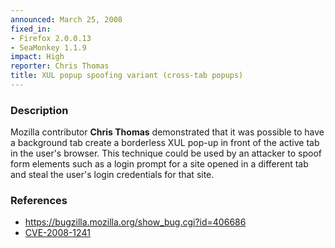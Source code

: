 ```yaml
---
announced: March 25, 2008
fixed_in:
- Firefox 2.0.0.13
- SeaMonkey 1.1.9
impact: High
reporter: Chris Thomas
title: XUL popup spoofing variant (cross-tab popups)
---
```


<h3>Description</h3>

<p>Mozilla contributor <strong>Chris Thomas</strong> demonstrated that it was
possible to have a background tab create a borderless XUL pop-up in front of
the active tab in the user's browser. This technique could be used by an
attacker to spoof form elements such as a login prompt for a site opened
in a different tab and steal the user's login credentials for that site.</p>

<h3>References</h3>

<ul>
  <li><a href="https://bugzilla.mozilla.org/show_bug.cgi?id=406686">
      https://bugzilla.mozilla.org/show_bug.cgi?id=406686</a></li>
  <li><a class="ex-ref" href="http://cve.mitre.org/cgi-bin/cvename.cgi?name=CVE-2008-1241">
      CVE-2008-1241</a></li>
</ul>



